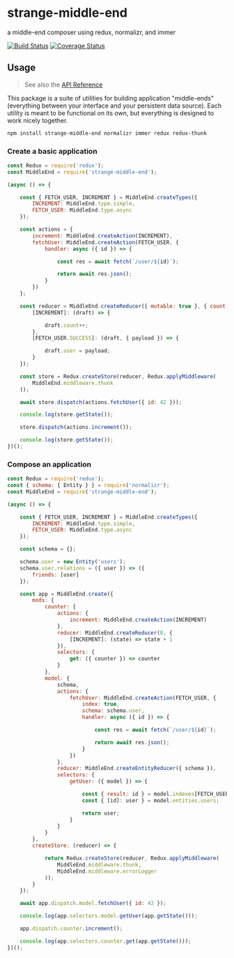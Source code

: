 # strange-middle-end

a middle-end composer using redux, normalizr, and immer

[![Build Status](https://travis-ci.org/bigroomstudios/strange-middle-end.svg?branch=master)](https://travis-ci.org/bigroomstudios/strange-middle-end) [![Coverage Status](https://coveralls.io/repos/bigroomstudios/strange-middle-end/badge.svg?branch=master&service=github)](https://coveralls.io/github/bigroomstudios/strange-middle-end?branch=master)

## Usage
> See also the [API Reference](API.md)

This package is a suite of utilities for building application "middle-ends" (everything between your interface and your persistent data source).  Each utility is meant to be functional on its own, but everything is designed to work nicely together.

```sh
npm install strange-middle-end normalizr immer redux redux-thunk
```

### Create a basic application

```js
const Redux = require('redux');
const MiddleEnd = require('strange-middle-end');

(async () => {

    const { FETCH_USER, INCREMENT } = MiddleEnd.createTypes({
        INCREMENT: MiddleEnd.type.simple,
        FETCH_USER: MiddleEnd.type.async
    });

    const actions = {
        increment: MiddleEnd.createAction(INCREMENT),
        fetchUser: MiddleEnd.createAction(FETCH_USER, {
            handler: async ({ id }) => {

                const res = await fetch(`/user/${id}`);

                return await res.json();
            }
        })
    };

    const reducer = MiddleEnd.createReducer({ mutable: true }, { count: 0, user: null }, {
        [INCREMENT]: (draft) => {

            draft.count++;
        },
        [FETCH_USER.SUCCESS]: (draft, { payload }) => {

            draft.user = payload;
        }
    });

    const store = Redux.createStore(reducer, Redux.applyMiddleware(
        MiddleEnd.middleware.thunk
    ));

    await store.dispatch(actions.fetchUser({ id: 42 }));

    console.log(store.getState());

    store.dispatch(actions.increment());

    console.log(store.getState());
})();
```

### Compose an application

```js
const Redux = require('redux');
const { schema: { Entity } } = require('normalizr');
const MiddleEnd = require('strange-middle-end');

(async () => {

    const { FETCH_USER, INCREMENT } = MiddleEnd.createTypes({
        INCREMENT: MiddleEnd.type.simple,
        FETCH_USER: MiddleEnd.type.async
    });

    const schema = {};

    schema.user = new Entity('users');
    schema.user.relations = ({ user }) => ({
        friends: [user]
    });

    const app = MiddleEnd.create({
        mods: {
            counter: {
                actions: {
                    increment: MiddleEnd.createAction(INCREMENT)
                },
                reducer: MiddleEnd.createReducer(0, {
                    [INCREMENT]: (state) => state + 1
                }),
                selectors: {
                    get: ({ counter }) => counter
                }
            },
            model: {
                schema,
                actions: {
                    fetchUser: MiddleEnd.createAction(FETCH_USER, {
                        index: true,
                        schema: schema.user,
                        handler: async ({ id }) => {

                            const res = await fetch(`/user/${id}`);

                            return await res.json();
                        }
                    })
                },
                reducer: MiddleEnd.createEntityReducer({ schema }),
                selectors: {
                    getUser: ({ model }) => {

                        const { result: id } = model.indexes[FETCH_USER.BASE] || {};
                        const { [id]: user } = model.entities.users;

                        return user;
                    }
                }
            }
        },
        createStore: (reducer) => {

            return Redux.createStore(reducer, Redux.applyMiddleware(
                MiddleEnd.middleware.thunk,
                MiddleEnd.middleware.errorLogger
            ));
        }
    });

    await app.dispatch.model.fetchUser({ id: 42 });

    console.log(app.selectors.model.getUser(app.getState()));

    app.dispatch.counter.increment();

    console.log(app.selectors.counter.get(app.getState()));
})();
```
